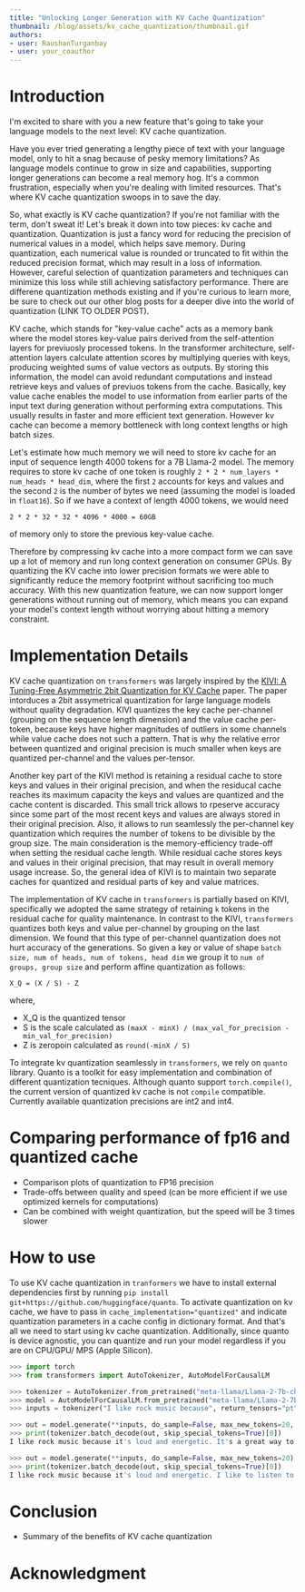 ```yaml
---
title: "Unlocking Longer Generation with KV Cache Quantization" 
thumbnail: /blog/assets/kv_cache_quantization/thumbnail.gif
authors:
- user: RaushanTurganbay
- user: your_coauthor
---
```



# Introduction

I'm excited to share with you a new feature that's going to take your language models to the next level: KV cache quantization. 

Have you ever tried generating a lengthy piece of text with your language model, only to hit a snag because of pesky memory limitations? As language models continue to grow in size and capabilities, supporting longer generations can become a real memory hog. It's a common frustration, especially when you're dealing with limited resources. That's where KV cache quantization swoops in to save the day.

So, what exactly is KV cache quantization? If you're not familiar with the term, don't sweat it! Let's break it down into tow pieces: kv cache and quantization. Quantization is just a fancy word for reducing the precision of numerical values in a model, which helps save memory. During quantization, each numerical value is rounded or truncated to fit within the reduced precision format, which may result in a loss of information. However, careful selection of quantization parameters and techniques can minimize this loss while still achieving satisfactory performance. There are differene quantization methods existing and if you're curious to learn more, be sure to check out our other blog posts for a deeper dive into the world of quantization (LINK TO OLDER POST). 

KV cache, which stands for "key-value cache" acts as a memory bank where the model stores key-value pairs derived from the self-attention layers for previuosly processed tokens. In the transformer architecture, self-attention layers calculate attention scores by multiplying queries with keys, producing weighted sums of value vectors as outputs. By storing this information, the model can avoid redundant computations and instead retrieve keys and values of previuos tokens from the cache. Basically, key value cache enables the model to use information from earlier parts of the input text during generation without performing extra computations. This usually results in faster and more efficient text generation. However kv cache can become a memory bottleneck with long context lengths or high batch sizes.

Let's estimate how much memory we will need to store kv cache for an input of sequence length 4000 tokens for a 7B Llama-2 model. The memory requires to store kv cache of one token is roughly `2 * 2 * num_layers * num_heads * head_dim`, where the first `2` accounts for keys and values and the second `2` is the number of bytes we need (assuming the model is loaded in `float16`). So if we have a context of length 4000 tokens, we would need

`2 * 2 * 32 * 32 * 4096 * 4000 = 60GB`

of memory only to store the previous key-value cache.

Therefore by compressing kv cache into a more compact form we can save up a lot of memory and run long context generation on consumer GPUs. By quantizing the KV cache into lower precision formats we were able to significantly reduce the memory footprint without sacrificing too much accuracy. With this new quantization feature, we can now support longer generations without running out of memory, which means you can expand your model's context length without worrying about hitting a memory constraint.


# Implementation Details

KV cache quantization on `transformers` was largely inspired by the [KIVI: A Tuning-Free Asymmetric 2bit Quantization for KV Cache](https://arxiv.org/abs/2402.02750) paper. The paper intorduces a 2bit assymetrical quantization for large language models without quality degradation. KIVI quantizes the key cache per-channel (grouping on the sequence length dimension) and the value cache per-token, because keys have higher magnitudes of outliers in some channels while value cache does not such a pattern. That is why the relative error between quantized and original precision is much smaller when keys are quantized per-channel and the values per-tensor.

Another key part of the KIVI method is retaining a residual cache to store keys and values in their original precision, and when the residucal cache reaches its maximum capacity the keys and values are quantized and the cache content is discarded. This small trick allows to rpeserve accuracy since some part of the most recent keys and values are always stored in their original precision. Also, it allows to run seamlessly the per-channel key quantization which requires the number of tokens to be divisible by the group size. The main consideration is the memory-efficiency trade-off when setting the residual cache length. While residual cache stores keys and values in their original precision, that may result in overall memory usage increase. So, the general idea of KIVI is to maintain two separate caches for quantized and residual parts of key and value matrices.

The implementation of KV cache in `transformers` is partially based on KIVI, specifically we adopted the same strategy of retaining `k` tokens in the residual cache for quality maintenance. In contrast to the KIVI, `transformers` quantizes both keys and value per-channel by grouping on the last dimension. We found that this type of per-channel quantization does not hurt accuracy of the generations. So given a key or value of shape `batch size, num of heads, num of tokens, head dim` we group it to `num of groups, group size` and perform affine quantization as follows:

`X_Q = (X / S) - Z`

where, 
- X_Q is the quantized tensor
- S is the scale calculated as `(maxX - minX) / (max_val_for_precision - min_val_for_precision)`
- Z is zeropoin calculated as `round(-minX / S)`


To integrate kv quantization seamlessly in `transformers`, we rely on `quanto` library. Quanto is a toolkit for easy implementation and combination of different quantization tecniques. Although quanto support `torch.compile()`, the current version of quantized kv cache is not `compile` compatible. Currently available quantization precisions are int2 and int4.


# Comparing performance of fp16 and quantized cache
- Comparison plots of quantization to FP16 precision
- Trade-offs between quality and speed (can be more efficient if we use optimized kernels for computations)
- Can be combined with weight quantization, but the speed will be 3 times slower

# How to use

To use KV cache quantization in `tranformers` we have to install external dependencies first by running `pip install git+https://github.com/huggingface/quanto`. To activate quantization on kv cache, we have to pass in `cache_implementation="quantized"` and indicate quantization parameters in a cache config in dictionary format. And that's all we need to start using kv cache quantization. Additionally, since quanto is device agnostic, you can quantize and run your model regardless if you are on CPU/GPU/ MPS (Apple Silicon). 


```python
>>> import torch
>>> from transformers import AutoTokenizer, AutoModelForCausalLM

>>> tokenizer = AutoTokenizer.from_pretrained("meta-llama/Llama-2-7b-chat-hf")
>>> model = AutoModelForCausalLM.from_pretrained("meta-llama/Llama-2-7b-chat-hf", torch_dtype=torch.float16).to("cuda:0")
>>> inputs = tokenizer("I like rock music because", return_tensors="pt").to(model.device)

>>> out = model.generate(**inputs, do_sample=False, max_new_tokens=20, cache_implementation="quantized", cache_config={"nbits": 4})
>>> print(tokenizer.batch_decode(out, skip_special_tokens=True)[0])
I like rock music because it's loud and energetic. It's a great way to express myself and rel

>>> out = model.generate(**inputs, do_sample=False, max_new_tokens=20)
>>> print(tokenizer.batch_decode(out, skip_special_tokens=True)[0])
I like rock music because it's loud and energetic. I like to listen to it when I'm feeling
```


# Conclusion
- Summary of the benefits of KV cache quantization


# Acknowledgment

